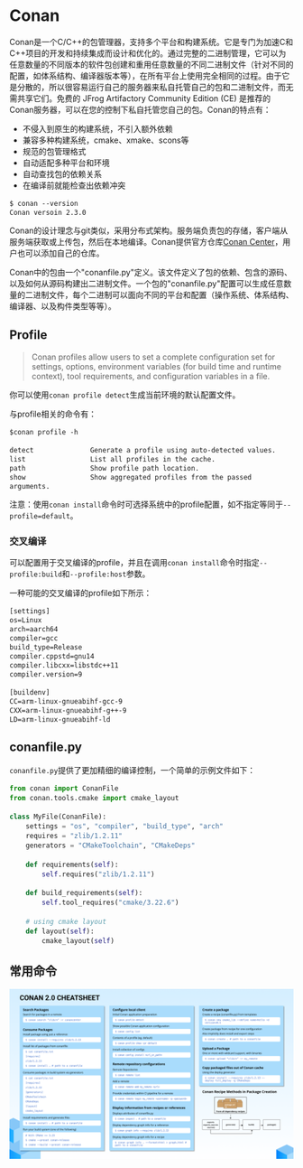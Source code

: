 # Conan

Conan是一个C/C++的包管理器，支持多个平台和构建系统。它是专门为加速C和C++项目的开发和持续集成而设计和优化的。通过完整的二进制管理，它可以为任意数量的不同版本的软件包创建和重用任意数量的不同二进制文件（针对不同的配置，如体系结构、编译器版本等），在所有平台上使用完全相同的过程。由于它是分散的，所以很容易运行自己的服务器来私自托管自己的包和二进制文件，而无需共享它们。免费的 JFrog Artifactory Community Edition (CE) 是推荐的Conan服务器，可以在您的控制下私自托管您自己的包。​Conan的特点有：

- 不侵入到原生的构建系统，不引入额外依赖
- 兼容多种构建系统，cmake、xmake、scons等
- 规范的包管理格式
- 自动适配多种平台和环境
- 自动查找包的依赖关系
- 在编译前就能检查出依赖冲突

```SHELL
$ conan --version
Conan versoin 2.3.0
```

Conan的设计理念与git类似，采用分布式架构。服务端负责包的存储，客户端从服务端获取或上传包，然后在本地编译。Conan提供官方仓库[Conan Center](https://conan.io/center)，用户也可以添加自己的仓库。

Conan中的包由一个"conanfile.py"定义。该文件定义了包的依赖、包含的源码、以及如何从源码构建出二进制文件。一个包的"conanfile.py"配置可以生成任意数量的二进制文件，每个二进制可以面向不同的平台和配置（操作系统、体系结构、编译器、以及构件类型等等）。

## Profile

> Conan profiles allow users to set a complete configuration set for settings, options, environment variables (for build time and runtime context), tool requirements, and configuration variables in a file.

你可以使用`conan profile detect`生成当前环境的默认配置文件。

与profile相关的命令有：

```SHELL
$conan profile -h

detect              Generate a profile using auto-detected values.
list                List all profiles in the cache.
path                Show profile path location.
show                Show aggregated profiles from the passed arguments.
```

注意：使用`conan install`命令时可选择系统中的profile配置，如不指定等同于`--profile=default`。

### 交叉编译

可以配置用于交叉编译的profile，并且在调用`conan install`命令时指定`--profile:build`和`--profile:host`参数。

一种可能的交叉编译的profile如下所示：

```SHELL
[settings]
os=Linux
arch=aarch64
compiler=gcc
build_type=Release
compiler.cppstd=gnu14
compiler.libcxx=libstdc++11
compiler.version=9

[buildenv]
CC=arm-linux-gnueabihf-gcc-9
CXX=arm-linux-gnueabihf-g++-9
LD=arm-linux-gnueabihf-ld
```

## conanfile.py

`conanfile.py`提供了更加精细的编译控制，一个简单的示例文件如下：

```python
from conan import ConanFile
from conan.tools.cmake import cmake_layout

class MyFile(ConanFile):
    settings = "os", "compiler", "build_type", "arch"
    requires = "zlib/1.2.11"
    generators = "CMakeToolchain", "CMakeDeps"
    
    def requirements(self):
        self.requires("zlib/1.2.11")
    
    def build_requirements(self):
        self.tool_requires("cmake/3.22.6")
    
    # using cmake layout
    def layout(self):
        cmake_layout(self)
```

## 常用命令

![Conan命令](../../images/pl/cpp/conan_commands.png)


